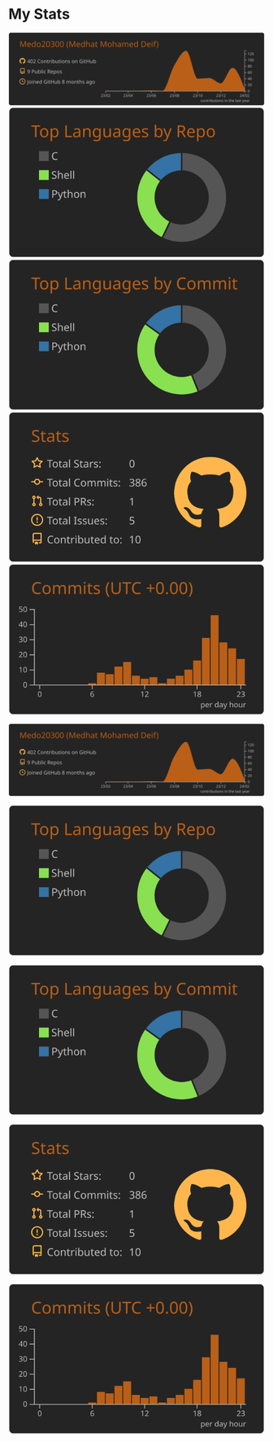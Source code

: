# My Stats 




[![](https://raw.githubusercontent.com/Medo20300/thickduck/master/profile-summary-card-output/darcula/0-profile-details.svg)](https://github.com/vn7n24fzkq/github-profile-summary-cards)
[![](https://raw.githubusercontent.com/Medo20300/thickduck/master/profile-summary-card-output/darcula/1-repos-per-language.svg)](https://github.com/vn7n24fzkq/github-profile-summary-cards) [![](https://raw.githubusercontent.com/Medo20300/thickduck/master/profile-summary-card-output/darcula/2-most-commit-language.svg)](https://github.com/vn7n24fzkq/github-profile-summary-cards)
[![](https://raw.githubusercontent.com/Medo20300/thickduck/master/profile-summary-card-output/darcula/3-stats.svg)](https://github.com/vn7n24fzkq/github-profile-summary-cards) [![](https://raw.githubusercontent.com/Medo20300/thickduck/master/profile-summary-card-output/darcula/4-productive-time.svg)](https://github.com/vn7n24fzkq/github-profile-summary-cards)




![](https://raw.githubusercontent.com/Medo20300/thickduck/master/profile-summary-card-output/darcula/0-profile-details.svg)


![](https://raw.githubusercontent.com/Medo20300/thickduck/master/profile-summary-card-output/darcula/1-repos-per-language.svg)

![](https://raw.githubusercontent.com/Medo20300/thickduck/master/profile-summary-card-output/darcula/2-most-commit-language.svg)

![](https://raw.githubusercontent.com/Medo20300/thickduck/master/profile-summary-card-output/darcula/3-stats.svg)

![](https://raw.githubusercontent.com/Medo20300/thickduck/master/profile-summary-card-output/darcula/4-productive-time.svg)
